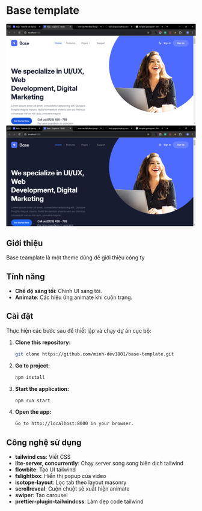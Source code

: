 # Base template

![Demo header](/images/demo1.PNG)
![Demo footer](/images/demo2.PNG)

## Giới thiệu

Base teamplate là một theme dùng để giới thiệu công ty

## Tính năng

- **Chế độ sáng tối**: Chính UI sáng tôi.
- **Animate**: Các hiệu ứng animate khi cuộn trang.

## Cài đặt

Thực hiện các bước sau để thiết lập và chạy dự án cục bộ:

1. **Clone this repository:**

   ```bash
   git clone https://github.com/minh-dev1801/base-template.git

   ```

2. **Go to project:**

   ```bash
   npm install

   ```

3. **Start the application:**

   ```bash
   npm run start

   ```

4. **Open the app:**
   ```bash
   Go to http://localhost:8000 in your browser.
   ```

## Công nghệ sử dụng

- **tailwind css**: Viết CSS
- **lite-server, concurrently**: Chạy server song song biên dịch tailwind
- **flowbite**: Tạo UI tailwind
- **fslightbox**: Hiển thị popup của video
- **isotope-layout**: Lọc tab theo layout masonry
- **scrollreveal**: Cuộn chuột sẽ xuất hiện animate
- **swiper**: Tạo carousel
- **prettier-plugin-tailwindcss**: Làm đẹp code tailwind

